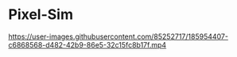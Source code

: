 # Pixel-Sim


https://user-images.githubusercontent.com/85252717/185954407-c6868568-d482-42b9-86e5-32c15fc8b17f.mp4

